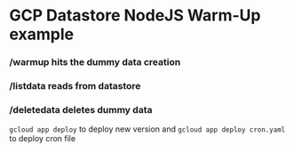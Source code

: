 # GCP Datastore NodeJS Warm-Up example

### /warmup hits the dummy data creation
### /listdata reads from datastore
### /deletedata deletes dummy data 

`gcloud app deploy` to deploy new version and
`gcloud app deploy cron.yaml` to deploy cron file
